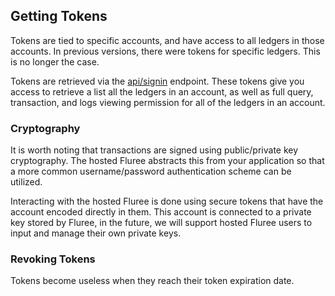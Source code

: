 ## Getting Tokens

Tokens are tied to specific accounts, and have access to all ledgers in those accounts. In previous versions, there were tokens for specific ledgers. This is no longer the case. 

Tokens are retrieved via the [api/signin](/api/hosted-endpoints/hosted-examples#-api-signin) endpoint. These tokens give you access to retrieve a list all the ledgers in an account, as well as full query, transaction, and logs viewing permission for all of the ledgers in an account. 

### Cryptography

It is worth noting that transactions are signed using public/private key cryptography. The hosted Fluree abstracts this from your application so that a more common username/password authentication scheme can be utilized.

Interacting with the hosted Fluree is done using secure tokens that have the account encoded directly in them. This account is connected to a private key stored by Fluree, in the future, we will support hosted Fluree users to input and manage their own private keys. 

### Revoking Tokens

Tokens become useless when they reach their token expiration date.
